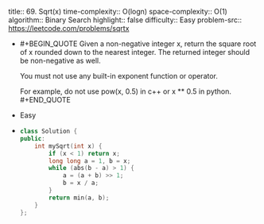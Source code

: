 title:: 69. Sqrt(x)
time-complexity:: O(logn)
space-complexity:: O(1)
algorithm:: Binary Search
highlight:: false
difficulty:: Easy
problem-src:: https://leetcode.com/problems/sqrtx

- #+BEGIN_QUOTE
  Given a non-negative integer x, return the square root of x rounded down to the nearest integer. The returned integer should be non-negative as well.
  
  You must not use any built-in exponent function or operator.
  
  For example, do not use pow(x, 0.5) in c++ or x ** 0.5 in python.
  #+END_QUOTE
- Easy
- ```cpp
  class Solution {
  public:
      int mySqrt(int x) {
          if (x < 1) return x;
          long long a = 1, b = x;
          while (abs(b - a) > 1) {
              a = (a + b) >> 1;
              b = x / a;
          }
          return min(a, b);
      }
  };
  ```